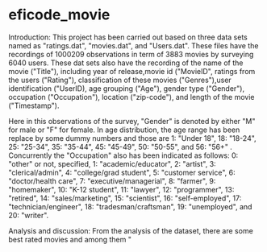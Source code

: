 # eficode_movie

Introduction:
This project has been carried out based on three data sets named as "ratings.dat", "movies.dat", and "Users.dat". These files have the recordings of 1000209 observations in term of 3883 movies by surveying 6040 users. These dat sets also have the recording of the name of the movie ("Title"), including year of release,movie id ("MovieID", ratings from the users ("Rating"), classification of these movies ("Genres"),user identification ("UserID), age grouping ("Age"), gender type ("Gender"), occupation ("Occupation"), location ("zip-code"), and length of the movie ("Timestamp").

Here in this observations of the survey, "Gender" is denoted by either "M" for male or "F" for female. In age distribution, the age range has been replace by some dummy numbers and those are 1:  "Under 18", 18:  "18-24", 25:  "25-34", 35:  "35-44", 45:  "45-49", 50:  "50-55", and 56:  "56+" . Concurrently the "Occupation" also has been indicated as follows: 0:  "other" or not,  specified, 1:  "academic/educator", 2:  "artist", 3:  "clerical/admin", 4:  "college/grad student", 5:  "customer service", 6:  "doctor/health care", 7:  "executive/managerial", 8:  "farmer", 9:  "homemaker", 10:  "K-12 student", 11:  "lawyer", 12:  "programmer", 13:  "retired", 14:  "sales/marketing", 15:  "scientist", 16:  "self-employed", 17:  "technician/engineer", 18:  "tradesman/craftsman", 19:  "unemployed", and 20:  "writer". 


Analysis and discussion:
From the analysis of the dataset, there are some best rated movies and among them "

